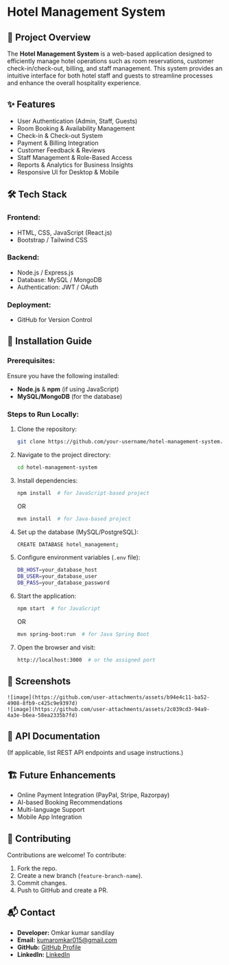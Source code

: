 # Hotel Management System

## 📌 Project Overview
The **Hotel Management System** is a web-based application designed to efficiently manage hotel operations such as room reservations, customer check-in/check-out, billing, and staff management. This system provides an intuitive interface for both hotel staff and guests to streamline processes and enhance the overall hospitality experience.

## ✨ Features
- User Authentication (Admin, Staff, Guests)
- Room Booking & Availability Management
- Check-in & Check-out System
- Payment & Billing Integration
- Customer Feedback & Reviews
- Staff Management & Role-Based Access
- Reports & Analytics for Business Insights
- Responsive UI for Desktop & Mobile

## 🛠️ Tech Stack
### **Frontend:**
- HTML, CSS, JavaScript (React.js)
- Bootstrap / Tailwind CSS

### **Backend:**
- Node.js / Express.js 
- Database: MySQL / MongoDB
- Authentication: JWT / OAuth

### **Deployment:**
- GitHub for Version Control

## 🚀 Installation Guide
### Prerequisites:
Ensure you have the following installed:
- **Node.js** & **npm** (if using JavaScript)
- **MySQL/MongoDB** (for the database)

### Steps to Run Locally:
1. Clone the repository:
   ```sh
   git clone https://github.com/your-username/hotel-management-system.git
   ```
2. Navigate to the project directory:
   ```sh
   cd hotel-management-system
   ```
3. Install dependencies:
   ```sh
   npm install  # for JavaScript-based project
   ```
   OR
   ```sh
   mvn install  # for Java-based project
   ```
4. Set up the database (MySQL/PostgreSQL):
   ```sh
   CREATE DATABASE hotel_management;
   ```
5. Configure environment variables (`.env` file):
   ```sh
   DB_HOST=your_database_host
   DB_USER=your_database_user
   DB_PASS=your_database_password
   ```
6. Start the application:
   ```sh
   npm start  # for JavaScript
   ```
   OR
   ```sh
   mvn spring-boot:run  # for Java Spring Boot
   ```
7. Open the browser and visit:
   ```sh
   http://localhost:3000  # or the assigned port
   ```

## 📸 Screenshots
    ![image](https://github.com/user-attachments/assets/b94e4c11-ba52-4908-8fb9-c425c9e9397d)
    ![image](https://github.com/user-attachments/assets/2c039cd3-94a9-4a3e-b6ea-58ea2335b7fd)


## 📄 API Documentation
(If applicable, list REST API endpoints and usage instructions.)

## 🏗️ Future Enhancements
- Online Payment Integration (PayPal, Stripe, Razorpay)
- AI-based Booking Recommendations
- Multi-language Support
- Mobile App Integration

## 🤝 Contributing
Contributions are welcome! To contribute:
1. Fork the repo.
2. Create a new branch (`feature-branch-name`).
3. Commit changes.
4. Push to GitHub and create a PR.

## 📬 Contact
- **Developer:** Omkar kumar sandilay
- **Email:** kumaromkar015@gmail.com  
- **GitHub:** [GitHub Profile](https://github.com/kumaromkar015)
- **LinkedIn:** [LinkedIn](www.linkedin.com/in/omkarshandilya42)


